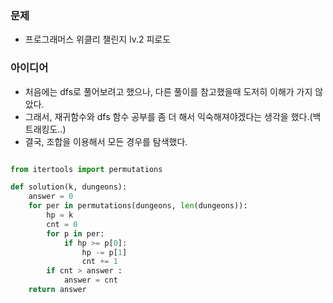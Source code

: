 ### 문제 
* 프로그래머스 위클리 챌린지 lv.2 피로도

### 아이디어
* 처음에는 dfs로 풀어보려고 했으나, 다른 풀이를 참고했을때 도저히 이해가 가지 않았다. 
* 그래서, 재귀함수와 dfs 함수 공부를 좀 더 해서 익숙해져야겠다는 생각을 했다.(백트래킹도..) 
* 결국, 조합을 이용해서 모든 경우를 탐색했다. 

```python

from itertools import permutations

def solution(k, dungeons):
    answer = 0 
    for per in permutations(dungeons, len(dungeons)):
        hp = k 
        cnt = 0
        for p in per:
            if hp >= p[0]:
                hp -= p[1]
                cnt += 1
        if cnt > answer :
            answer = cnt
    return answer
```
